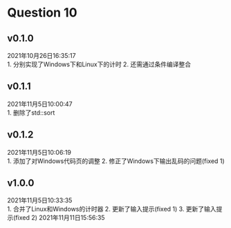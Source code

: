 # Question 10

## v0.1.0
2021年10月26日16:35:17\
    1. 分别实现了Windows下和Linux下的计时
    2. 还需通过条件编译整合

## v0.1.1
2021年11月5日10:00:47\
    1. 删除了std::sort

## v0.1.2
2021年11月5日10:06:19\
    1. 添加了对Windows代码页的调整
    2. 修正了Windows下输出乱码的问题(fixed 1)

## v1.0.0
2021年11月5日10:33:35\
    1. 合并了Linux和Windows的计时器
    2. 更新了输入提示(fixed 1)
    3. 更新了输入提示(fixed 2)  2021年11月11日15:56:35